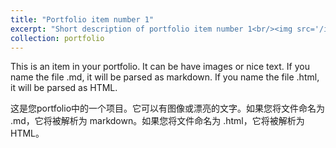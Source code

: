 ```yaml
---
title: "Portfolio item number 1"
excerpt: "Short description of portfolio item number 1<br/><img src='/images/500x300.png'>"
collection: portfolio
---
```


This is an item in your portfolio. It can be have images or nice text. If you name the file .md, it will be parsed as markdown. If you name the file .html, it will be parsed as HTML. 

这是您portfolio中的一个项目。它可以有图像或漂亮的文字。如果您将文件命名为 .md，它将被解析为 markdown。如果您将文件命名为 .html，它将被解析为 HTML。
